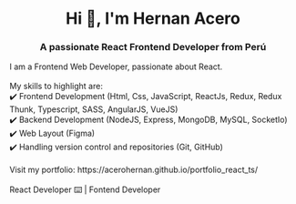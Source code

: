 <h1 align="center">Hi 👋, I'm Hernan Acero</h1>
<h3 align="center">A passionate React Frontend Developer from Perú</h3>

<p align="left">
  I am a Frontend  Web Developer, passionate about React.
<br>
<br>
My skills to highlight are:
<br>
✔️ Frontend Development (Html, Css, JavaScript, ReactJs, Redux, Redux Thunk, Typescript, SASS, AngularJS, VueJS)
<br>
✔️ Backend Development (NodeJS, Express, MongoDB, MySQL, SocketIo)
<br>
✔️ Web Layout (Figma)
<br>
✔️ Handling version control and repositories (Git, GitHub)
<br>
 <br>
Visit my portfolio: https://acerohernan.github.io/portfolio_react_ts/
<br>
 <br>
React Developer ⌨️ | Fontend Developer
</p>
